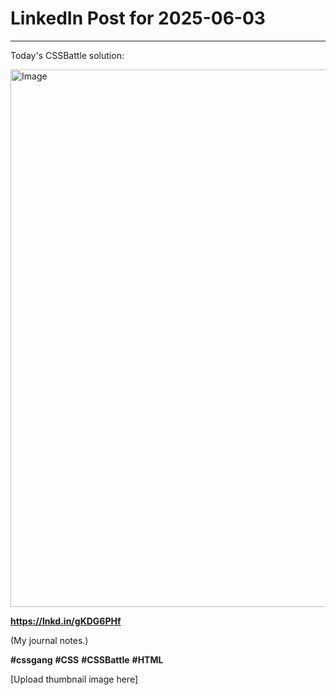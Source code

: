 # LinkedIn Post for 2025-06-03

---

Today's CSSBattle solution:

<img width="860" alt="Image" src="https://github.com/user-attachments/assets/8ddfa4e8-904f-4ae1-acfc-0f8ddaad75ef" />

**https://lnkd.in/gKDG6PHf**

(My journal notes.)

**#cssgang** **#CSS** **#CSSBattle** **#HTML**

[Upload thumbnail image here]
